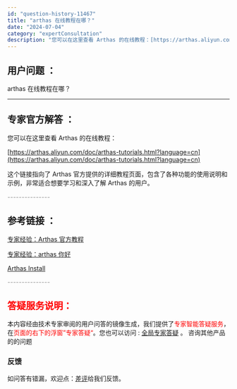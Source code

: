 ```yaml
---
id: "question-history-11467"
title: "arthas 在线教程在哪？"
date: "2024-07-04"
category: "expertConsultation"
description: "您可以在这里查看 Arthas 的在线教程：[https://arthas.aliyun.com/doc/arthas-tutorials.html?language=cn](https://arthas.aliyun.com/doc/arthas-tutorials.html?language=c"
---
```


## 用户问题 ：

arthas 在线教程在哪？

---

## 专家官方解答 ：

您可以在这里查看 Arthas 的在线教程：

[https://arthas.aliyun.com/doc/arthas-tutorials.html?language=cn](https://arthas.aliyun.com/doc/arthas-tutorials.html?language=cn)

这个链接指向了 Arthas 官方提供的详细教程页面，包含了各种功能的使用说明和示例，非常适合想要学习和深入了解 Arthas 的用户。

<font color="#949494">---------------</font>

## 参考链接 ：

[专家经验：Arthas 官方教程](./user-question-history11466.md)

[专家经验：arthas 你好](./user-question-history11442.md)

[Arthas Install](../install-detail.md)

<font color="#949494">---------------</font>

## <font color="#FF0000">答疑服务说明：</font>

本内容经由技术专家审阅的用户问答的镜像生成，我们提供了<font color="#FF0000">专家智能答疑服务</font>，在<font color="#FF0000">页面的右下的浮窗”专家答疑“</font>。您也可以访问 : [全局专家答疑](https://answer.opensource.alibaba.com/docs/intro) 。 咨询其他产品的的问题

### 反馈

如问答有错漏，欢迎点：[差评](https://ai.nacos.io/user/feedbackByEnhancerGradePOJOID?enhancerGradePOJOId=16050)给我们反馈。
